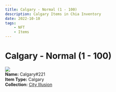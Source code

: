 ```yaml
---
title: Calgary - Normal (1 - 100)
description: Calgary Items in Chia Inventory
date: 2022-10-10
tags:
    - NFT
    - Items
---
```


# Calgary - Normal (1 - 100)
<div class="item_thumbnail">
<img loading="lazy" src="https://ubhuwo3dj32kzqfjczgcd3eegzu6yas2dngknuqlblydceol.arweave.net/oE9_LO2NO9KzAqRZMIeyENmnsAlobTK_bSCwrwMRHLU"><br/>
<div><strong>Name:</strong> Calgary#221</div>
<div><strong>Item Type:</strong> Calgary</div>
<div><strong>Collection:</strong> <a href="https://www.spacescan.io/xch/nft/collection/col1lend2dcn558km4wcwta4xnkfv3xpcmlp9kyt0m909emvfxechlyqdl5ndg">City Illusion</a></div>
</div>

